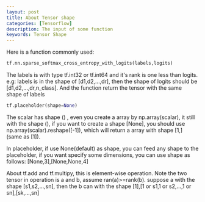 ```yaml
---
layout: post
title: About Tensor shape
categories: [Tensorflow]
description: The input of some function
keywords: Tensor Shape
---
```


Here is a function commonly used:	
```python
tf.nn.sparse_softmax_cross_entropy_with_logits(labels,logits)
```
The labels is with type tf.int32 or tf.int64 and it's rank is one less than logits. e.g: labels is in the shape of [d1,d2,...,dr], then the shape of logits should be [d1,d2,...,dr,n_class]. And the function return the tensor with the same shape of labels

```python
tf.placeholder(shape=None)
```

The scalar has shape () , even you create a array by np.array(scalar), it still with the shape (), if you want to create a shape [None], you should use np.array(scalar).reshape([-1]), which will return a array with shape [1,] (same as [1]). 

In placeholder, if use None(default) as shape, you can feed any shape to the placeholder, if you want specify some dimensions, you can use shape as follows: [None,3],[None,None,4]

About tf.add and tf.multipy, this is element-wise operation.  Note the two tensor in operation is a and b, assume ran(a)>=rank(b).  suppose a with the shape [s1,s2,...,sn], then the b can with the shape [1],[1 or s1,1 or s2,...,1 or sn],[sk,...,sn]

